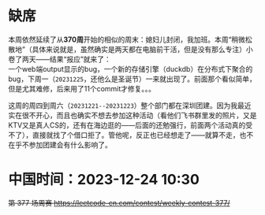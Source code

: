 
# 缺席

本周依然延续了从**370周**开始的相似的周末：媳妇儿封闭，我加班。本周“稍微松散地”（具体来说就是，虽然确实是两天都在电脑前干活，但是没有那么专注）小卷了两天——结果“报应”就来了： <br> 一个web端output显示的bug，一个新的存储引擎（duckdb）在分布式下聚合的bug，下周一（`20231225`，还他么是圣诞节）一来就出现了。前面那个看似简单，但是尤其难修，后来用了11个commit才修复。。。

这周的周四到周六（`20231221--20231223`）整个部门都在深圳团建。因为我最近实在很不开心，而且也确实不想去参加这种活动（看他们飞书群里发的照片，又是KTV又是真人CS的，还有在海边逛的——后面的还勉强行，前面两个活动真的受不了），直接就找了个借口拒了。管他呢，反正也已经想走了——就算不走，也不在乎不参加团建会有什么影响了。

# 中国时间：2023-12-24 10:30

~~第 377 场周赛 https://leetcode-cn.com/contest/weekly-contest-377/~~
